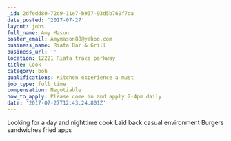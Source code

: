 ```yaml
---
_id: 2dfedd80-72c9-11e7-b937-93d5b769f7da
date_posted: '2017-07-27'
layout: jobs
full_name: Amy Mason
poster_email: Amymason88@yahoo.com
business_name: Riata Bar & Grill
business_url: ''
location: 12221 Riata trace parkway
title: Cook
category: boh
qualifications: Kitchen experience a must
job_type: full_time
compensation: Negotiable
how_to_apply: Please come in and apply 2-4pm daily
date: '2017-07-27T12:43:24.801Z'
---
```

Looking for a day and nighttime cook
Laid back casual environment 
Burgers sandwiches fried apps

